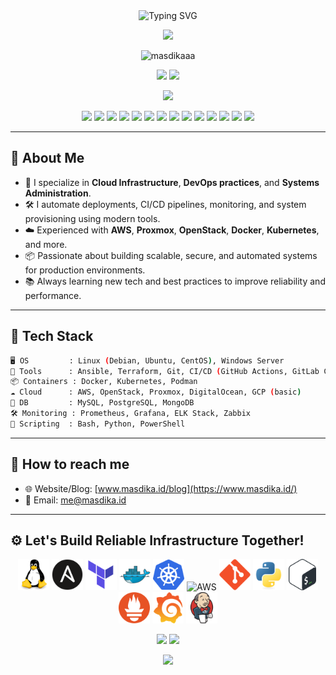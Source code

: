 <div align="center">
  <!-- Typing Animation -->
  <img src="https://readme-typing-svg.herokuapp.com?font=Fira+Code&size=26&pause=1000&color=5C7C1E&center=true&vCenter=true&width=950&lines=Hi+%F0%9F%91%8B+I'm+Masdika.ID;🚀+Cloud+Engineer+%7C+DevOps+Specialist+%7C+Sysadmin;⚡+Automating+Infra+with+Ansible+%7C+Terraform+%7C+CI%2FCD;🐳+Scaling+Apps+on+Docker+%7C+Kubernetes;📊+Monitoring+with+Prometheus+%7C+Grafana;☁️+Building+Reliable+%26+Secure+Cloud+Systems" alt="Typing SVG" />
</div>

<!-- Animated Gradient Header -->
<p align="center">
  <img src="https://capsule-render.vercel.app/api?type=venom&height=120&color=gradient&text=Masdika%20DevOps%20Cloud&fontAlign=50&fontSize=38&animation=twinkling&fontColor=ffffff"/>
</p>

<!-- Profile Counter -->
<p align="center">
  <img src="https://komarev.com/ghpvc/?username=masdikaaa&label=Profile%20views&color=5C7C1E&style=for-the-badge" alt="masdikaaa" />
</p>

<!-- GitHub Stats Animations -->
<p align="center">
  <img src="https://github-readme-stats.vercel.app/api?username=masdikaaa&show_icons=true&theme=radical&hide_border=true" height="160"/>
  <img src="https://github-readme-streak-stats.herokuapp.com/?user=masdikaaa&theme=radical&hide_border=true" height="160"/>
</p>

<p align="center">
  <img src="https://github-readme-activity-graph.vercel.app/graph?username=masdikaaa&theme=github-compact&area=true&hide_border=true&color=5C7C1E&line=0e75b6&point=5C7C1E"/>
</p>

<!-- Badges / Shields -->
<p align="center">
  <img src="https://img.shields.io/badge/Linux-Debian%20%7C%20Ubuntu%20%7C%20CentOS-5C7C1E?logo=linux&logoColor=white&style=for-the-badge"/>
  <img src="https://img.shields.io/badge/Ansible-Automation-red?logo=ansible&logoColor=white&style=for-the-badge"/>
  <img src="https://img.shields.io/badge/Terraform-IaC-623CE4?logo=terraform&logoColor=white&style=for-the-badge"/>
  <img src="https://img.shields.io/badge/Docker-Container-0db7ed?logo=docker&logoColor=white&style=for-the-badge"/>
  <img src="https://img.shields.io/badge/Kubernetes-Orchestration-326CE5?logo=kubernetes&logoColor=white&style=for-the-badge"/>
  <img src="https://img.shields.io/badge/AWS-Cloud-orange?logo=amazon-aws&logoColor=white&style=for-the-badge"/>
  <img src="https://img.shields.io/badge/Prometheus-Monitoring-E6522C?logo=prometheus&logoColor=white&style=for-the-badge"/>
  <img src="https://img.shields.io/badge/Grafana-Dashboard-F46800?logo=grafana&logoColor=white&style=for-the-badge"/>
  <img src="https://img.shields.io/badge/ELK-Logs-blueviolet?logo=elastic&logoColor=white&style=for-the-badge"/>
  <img src="https://img.shields.io/badge/Git-CI%2FCD-orange?logo=git&logoColor=white&style=for-the-badge"/>
  <img src="https://img.shields.io/badge/Bash-Scripting-black?logo=gnu-bash&logoColor=white&style=for-the-badge"/>
  <img src="https://img.shields.io/badge/Python-Automation-3776AB?logo=python&logoColor=white&style=for-the-badge"/>
  <img src="https://img.shields.io/badge/Jenkins-Pipeline-D24939?logo=jenkins&logoColor=white&style=for-the-badge"/>
  <img src="https://img.shields.io/badge/GitHub_Actions-CI%2FCD-2088FF?logo=github-actions&logoColor=white&style=for-the-badge"/>
</p>

---

## 🚀 About Me

* 🔧 I specialize in **Cloud Infrastructure**, **DevOps practices**, and **Systems Administration**.
* 🛠️ I automate deployments, CI/CD pipelines, monitoring, and system provisioning using modern tools.
* ☁️ Experienced with **AWS**, **Proxmox**, **OpenStack**, **Docker**, **Kubernetes**, and more.
* 📦 Passionate about building scalable, secure, and automated systems for production environments.
* 📚 Always learning new tech and best practices to improve reliability and performance.

---

## 🧰 Tech Stack

```bash
🖥️ OS         : Linux (Debian, Ubuntu, CentOS), Windows Server
🔧 Tools      : Ansible, Terraform, Git, CI/CD (GitHub Actions, GitLab CI, Jenkins)
📦 Containers : Docker, Kubernetes, Podman
☁️ Cloud      : AWS, OpenStack, Proxmox, DigitalOcean, GCP (basic)
💃 DB         : MySQL, PostgreSQL, MongoDB
🛠️ Monitoring : Prometheus, Grafana, ELK Stack, Zabbix
📜 Scripting  : Bash, Python, PowerShell
```

---

## 📩 How to reach me

* 🌐 Website/Blog: [www.masdika.id/blog](https://www.masdika.id/)
* 📧 Email: [me@masdika.id](mailto:me@masdika.id)

---

## ⚙️ Let's Build Reliable Infrastructure Together!

<p align="center">
  <img src="https://raw.githubusercontent.com/devicons/devicon/master/icons/linux/linux-original.svg" width="50" title="Linux" />
  <img src="https://raw.githubusercontent.com/devicons/devicon/master/icons/ansible/ansible-original.svg" width="50" title="Ansible" />
  <img src="https://raw.githubusercontent.com/devicons/devicon/master/icons/terraform/terraform-original.svg" width="50" title="Terraform" />
  <img src="https://raw.githubusercontent.com/devicons/devicon/master/icons/docker/docker-original.svg" width="50" title="Docker" />
  <img src="https://raw.githubusercontent.com/devicons/devicon/master/icons/kubernetes/kubernetes-plain.svg" width="50" title="Kubernetes" />
  <img src="https://icongr.am/devicon/amazonwebservices-original-wordmark.svg?size=50&color=currentColor" width="50" title="AWS" />
  <img src="https://raw.githubusercontent.com/devicons/devicon/master/icons/git/git-original.svg" width="50" title="Git" />
  <img src="https://raw.githubusercontent.com/devicons/devicon/master/icons/python/python-original.svg" width="50" title="Python" />
  <img src="https://raw.githubusercontent.com/devicons/devicon/master/icons/bash/bash-original.svg" width="50" title="Bash" />
  <img src="https://raw.githubusercontent.com/devicons/devicon/master/icons/prometheus/prometheus-original.svg" width="50" title="Prometheus" />
  <img src="https://raw.githubusercontent.com/devicons/devicon/master/icons/grafana/grafana-original.svg" width="50" title="Grafana" />
  <img src="https://raw.githubusercontent.com/devicons/devicon/master/icons/jenkins/jenkins-original.svg" width="50" title="Jenkins" />
</p>

<!-- Extra Animation Widgets -->
<p align="center">
  <img src="https://github-widgetbox.vercel.app/api/profile?username=masdikaaa&theme=darkmode&data=followers,repositories,stars,commits" />
  <img src="https://github-contributor-stats.vercel.app/api?username=masdikaaa&limit=5&theme=radical&combine_all_yearly_contributions=true" />
</p>

<p align="center">
  <img src="https://capsule-render.vercel.app/api?type=waving&color=5C7C1E&height=120&section=footer"/>
</p>
